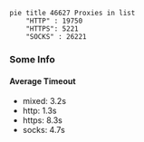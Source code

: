 
```mermaid
pie title 46627 Proxies in list
    "HTTP" : 19750
    "HTTPS": 5221
    "SOCKS" : 26221
```

### Some Info
#### Average Timeout

- mixed: 3.2s
- http: 1.3s
- https: 8.3s
- socks: 4.7s
